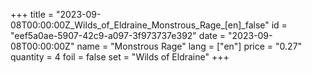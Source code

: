 +++
title = "2023-09-08T00:00:00Z_Wilds_of_Eldraine_Monstrous_Rage_[en]_false"
id = "eef5a0ae-5907-42c9-a097-3f973737e392"
date = "2023-09-08T00:00:00Z"
name = "Monstrous Rage"
lang = ["en"]
price = "0.27"
quantity = 4
foil = false
set = "Wilds of Eldraine"
+++
